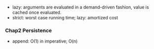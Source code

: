 * lazy: arguments are evaluated in a demand-driven fashion, value is cached once evaluated. 
* strict: worst case running time; lazy: amortized cost

### Chap2 Persistence
* append: O(1) in imperative; O(n)
